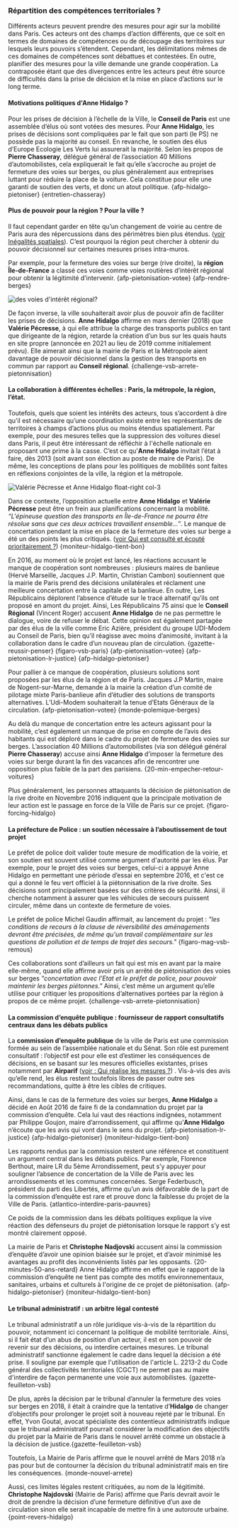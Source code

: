 ### Répartition des compétences territoriales ?

Différents acteurs peuvent prendre des mesures pour agir sur la mobilité dans Paris. Ces acteurs ont des champs d’action différents, que ce soit en termes de domaines de compétences ou de découpage des territoires sur lesquels leurs pouvoirs s’étendent. Cependant, les délimitations mêmes de ces domaines de compétences sont débattues et contestées. En outre, planifier des mesures pour la ville demande une grande coopération. La contraposée étant que des divergences entre les acteurs peut être source de difficultés dans la prise de décision et la mise en place d’actions sur le long terme.

#### Motivations politiques d'Anne Hidalgo ?

Pour les prises de décision à l’échelle de la Ville, le **Conseil de Paris** est une assemblée d’élus où sont votées des mesures. Pour **Anne Hidalgo**, les prises de décisions sont compliquées par le fait que son parti (le PS) ne possède pas la majorité au conseil. En revanche, le soutien des élus d’Europe Ecologie Les Verts lui assurerait la majorité. Selon les propos de **Pierre Chasseray**, délégué général de l’association 40 Millions d’automobilistes, cela expliquerait le fait qu’elle s’accroche au projet de fermeture des voies sur berges, ou plus généralement aux entreprises luttant pour réduire la place de la voiture. Cela constitue pour elle une garanti de soutien des verts, et donc un atout politique. {afp-hidalgo-pietoniser} {entretien-chasseray}

#### Plus de pouvoir pour la région ? Pour la ville ?

Il faut cependant garder en tête qu’un changement de voirie au centre de Paris aura des répercussions dans des périmètres bien plus étendus. ([voir Inégalités spatiales](#economie-locale)). C’est pourquoi la région peut chercher à obtenir du pouvoir décisionnel sur certaines mesures prises intra-muros.

Par exemple, pour la fermeture des voies sur berge (rive droite), la **région Île-de-France** a classé ces voies comme voies routières d’intérêt régional pour obtenir la légitimité d’intervenir. {afp-pietonisation-votee} {afp-rendre-berges}

![des voies d'intérêt régional?](maillon-d-interet-regional-va-avec-competences-terr.png)

De façon inverse, la ville souhaiterait avoir plus de pouvoir afin de faciliter les prises de décisions. **Anne Hidalgo** affirme en mars dernier (2018) que **Valérie Pécresse**, à qui elle attribue la charge des transports publics en tant que dirigeante de la région, retarde la création d’un bus sur les quais hauts en site propre (annoncée en 2021 au lieu de 2019 comme initialement prévu). Elle aimerait ainsi que la mairie de Paris et la Métropole aient davantage de pouvoir décisionnel dans la gestion des transports en commun par rapport au **Conseil régional**. {challenge-vsb-arrete-pietonnisation}

#### La collaboration à différentes échelles : Paris, la métropole, la région, l’état.

Toutefois, quels que soient les intérêts des acteurs, tous s’accordent à dire qu’il est nécessaire qu’une coordination existe entre les représentants de territoires à champs d’actions plus ou moins étendus spatialement. Par exemple, pour des mesures telles que la suppression des voitures diesel dans Paris, il peut être intéressant de réfléchir à l'échelle nationale en proposant une prime à la casse. C’est ce qu'**Anne Hidalgo** invitait l’état à faire, dès 2013 (soit avant son élection au poste de maire de Paris). De même, les conceptions de plans pour les politiques de mobilités sont faites en réflexions conjointes de la ville, la région et la métropole.

![Valérie Pécresse et Anne Hidalgo float-right col-3](opposition_Pécresse_Hidalgo.jpg)

Dans ce contexte, l’opposition actuelle entre **Anne Hidalgo** et **Valérie Pécresse** peut être un frein aux planifications concernant la mobilité. _“L'épineuse question des transports en Île-de-France ne pourra être résolue sans que ces deux actrices travaillent ensemble…”_. Le manque de concertation pendant la mise en place de la fermeture des voies sur berge a été un des points les plus critiqués. ([voir Qui est consulté et écouté prioritairement ?](#qui-est-consulte)) {moniteur-hidalgo-tient-bon}


En 2016, au moment où le projet est lancé, les réactions accusant le manque de coopération sont nombreuses : plusieurs maires de banlieue (Hervé Marseille, Jacques J.P. Martin, Christian Cambon) soutiennent que la mairie de Paris prend des décisions unilatérales et réclament une meilleure concertation entre la capitale et la banlieue. En outre, Les Républicains déplorent l’absence d’étude sur le tracé alternatif qu’ils ont proposé en amont du projet. Ainsi, Les Républicains 75 ainsi que le **Conseil Régional** (Vincent Roger) accusent **Anne Hidalgo** de ne pas permettre le dialogue, voire de refuser le débat. Cette opinion est également partagée par des élus de la ville comme Eric Azière, président du groupe UDI-Modem au Conseil de Paris, bien qu’il réagisse avec moins d’animosité, invitant à la collaboration dans le cadre d’un nouveau plan de circulation. {gazette-reussir-penser} {figaro-vsb-paris} {afp-pietonisation-votee} {afp-pietonisation-lr-justice} {afp-hidalgo-pietoniser}

Pour pallier à ce manque de coopération, plusieurs solutions sont proposées par les élus de la région et de Paris. Jacques J.P Martin, maire de Nogent-sur-Marne, demande à la mairie la création d’un comité de pilotage mixte Paris-banlieue afin d’étudier des solutions de transports alternatives. L’Udi-Modem souhaiterait la tenue d’Etats Généraux de la circulation. {afp-pietonisation-votee} {monde-polemique-berges}

Au delà du manque de concertation entre les acteurs agissant pour la mobilité, c’est également un manque de prise en compte de l’avis des habitants qui est déploré dans le cadre du projet de fermeture des voies sur berges. L’association 40 Millions d’automobilistes (via son délégué général **Pierre Chasseray**) accuse ainsi **Anne Hidalgo** d’imposer la fermeture des voies sur berge durant la fin des vacances afin de rencontrer une opposition plus faible de la part des parisiens. {20-min-empecher-retour-voitures}

Plus généralement, les personnes attaquants la décision de piétonisation de la rive droite en Novembre 2016 indiquent que la principale motivation de leur action est le passage en force de la Ville de Paris sur ce projet. {figaro-forcing-hidalgo}

#### La préfecture de Police : un soutien nécessaire à l’aboutissement de tout projet

Le préfet de police doit valider toute mesure de modification de la voirie, et son soutien est souvent utilisé comme argument d'autorité par les élus. Par exemple, pour le projet des voies sur berges, celui-ci a appuyé Anne Hidalgo en permettant une période d’essai en septembre 2016, et c'est ce qui a donné le feu vert officiel à la piétonnisation de la rive droite. Ses décisions sont principalement basées sur des critères de sécurité. Ainsi, il cherche notamment à assurer que les véhicules de secours puissent circuler, même dans un contexte de fermeture de voies.

Le préfet de police Michel Gaudin affirmait, au lancement du projet : *"les conditions de recours à la clause de réversibilité des aménagements devront être précisées, de même qu'un travail complémentaire sur les questions de pollution et de temps de trajet des secours."* {figaro-mag-vsb-remous}

Ces collaborations sont d’ailleurs un fait qui est mis en avant par la maire elle-même, quand elle affirme avoir pris un arrêté de piétonisation des voies sur berges *"concertation avec l'Etat et le préfet de police, pour pouvoir maintenir les berges piétonnes."* Ainsi, c’est même un argument qu’elle utilise pour critiquer les propositions d’alternatives portées par la région à propos de ce même projet. {challenge-vsb-arrete-pietonnisation}

#### La commission d’enquête publique : fournisseur de rapport consultatifs centraux dans les débats publics

La **commission d’enquête publique** de la ville de Paris est une commission formée au sein de l’assemblée nationale et du Sénat. Son rôle est purement consultatif : l’objectif est pour elle est d’estimer les conséquences de décisions, en se basant sur les mesures officielles existantes, prises notamment par **Airparif** ([voir : Qui réalise les mesures ?](#airparif)) . Vis-à-vis des avis qu’elle rend, les élus restent toutefois libres de passer outre ses recommandations, quitte à être les cibles de critiques.

Ainsi, dans le cas de la fermeture des voies sur berges, **Anne Hidalgo** a décidé en Août 2016 de faire fi de la condamnation du projet par la commission d’enquête. Cela lui vaut des réactions indignées, notamment par Philippe Goujon, maire d’arrondissement, qui affirme qu’**Anne Hidalgo** n’écoute que les avis qui vont dans le sens du projet. {afp-pietonisation-lr-justice} {afp-hidalgo-pietoniser} {moniteur-hidalgo-tient-bon}

Les rapports rendus par la commission restent une référence et constituent un argument central dans les débats publics. Par exemple, Florence Berthout, maire LR du 5ème Arrondissement, peut s’y appuyer pour souligner l’absence de concertation de la Ville de Paris avec les arrondissements et les communes concernées. Serge Federbusch, président du parti des Libertés, affirme qu’un avis défavorable de la part de la commission d’enquête est rare et prouve donc la faiblesse du projet de la Ville de Paris. {atlantico-interdire-paris-pauvres}

Ce poids de la commission dans les débats politiques explique la vive réaction des défenseurs du projet de piétonisation lorsque le rapport s’y est montré clairement opposé.

La mairie de Paris et **Christophe Nadjovski** accusent ainsi la commission d’enquête d’avoir une opinion biaisée sur le projet, et d’avoir minimisé les avantages au profit des inconvénients listés par les opposants. {20-minutes-50-ans-retard} Anne Hidalgo affirme en effet que le rapport de la commission d’enquête ne tient pas compte des motifs environnementaux, sanitaires, urbains et culturels à l'origine de ce projet de piétonisation. {afp-hidalgo-pietoniser} {moniteur-hidalgo-tient-bon}


#### Le tribunal administratif : un arbitre légal contesté

Le tribunal administratif a un rôle juridique vis-à-vis de la répartition du pouvoir, notamment ici concernant la politique de mobilité territoriale. Ainsi, si il fait état d’un abus de position d’un acteur, il est en son pouvoir de revenir sur des décisions, ou interdire certaines mesures. Le tribunal administratif sanctionne également le cadre dans lequel la décision a été prise. Il souligne par exemple que l'utilisation de l'article L. 2213-2 du Code général des collectivités territoriales (CGCT) ne permet pas au maire d'interdire de façon permanente une voie aux automobilistes. {gazette-feuilleton-vsb}

De plus, après la décision par le tribunal d’annuler la fermeture des voies sur berges en 2018, il était à craindre que la tentative d’**Hidalgo** de changer d’objectifs pour prolonger le projet soit à nouveau rejeté par le tribunal. En effet, Yvon Goutal, avocat spécialiste des contentieux administratifs indique que le tribunal administratif pourrait considérer la modification des objectifs du projet par la Mairie de Paris dans le nouvel arrêté comme un obstacle à la décision de justice.{gazette-feuilleton-vsb}

Toutefois, La Mairie de Paris affirme que le nouvel arrêté de Mars 2018 n’a pas pour but de contourner la décision du tribunal administratif mais en tire les conséquences. {monde-nouvel-arrete}

Aussi, ces limites légales restent critiquées, au nom de la légitimité. **Christophe Najdovski** (Mairie de Paris) affirme que Paris devrait avoir le droit de prendre la décision d’une fermeture définitive d’un axe de circulation sinon elle serait incapable de mettre fin à une autoroute urbaine. {point-revers-hidalgo}
